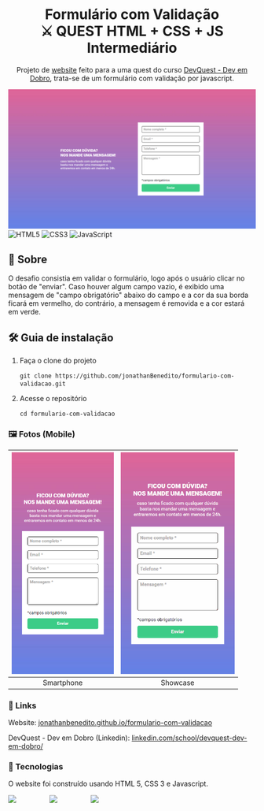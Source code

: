 <h1 align="center">
  Formulário com Validação <br/> ⚔️ QUEST HTML + CSS + JS Intermediário
</h1>
<p align="center">
  Projeto de <a href="https://jonathanbenedito.github.io/formulario-com-validacao/" target="_blank">website</a> feito para a uma quest do curso <a href="https://www.linkedin.com/school/devquest-dev-em-dobro/">DevQuest - Dev em Dobro</a>, trata-se de um formulário com validação por javascript.
</p>

![demo](design/desktop-layout.png)
![HTML5](https://img.shields.io/badge/html5-%23E34F26.svg?style=for-the-badge&logo=html5&logoColor=white)
![CSS3](https://img.shields.io/badge/css3-%231572B6.svg?style=for-the-badge&logo=css3&logoColor=white)
![JavaScript](https://img.shields.io/badge/javascript-%23323330.svg?style=for-the-badge&logo=javascript&logoColor=%23F7DF1E)

## 💬 Sobre

O desafio consistia em validar o formulário, logo após o usuário clicar no botão de "enviar". Caso houver algum campo vazio, é exibido uma mensagem de "campo obrigatório" abaixo do campo e a cor da sua borda ficará em vermelho, do contrário, a mensagem é removida e a cor estará em verde.

## 🛠 Guia de instalação

1. Faça o clone do projeto
    ```
    git clone https://github.com/jonathanBenedito/formulario-com-validacao.git
    ```

2. Acesse o repositório
    ```
    cd formulario-com-validacao
    ```

### 🖼 Fotos (Mobile)

| <img alt="tela no smartphone - formulario com validação" src="design/mobile-layout.png" height="450" /> | <img alt="news homepage mobile menu" src="design/demonstracao.gif" height="450"/> |
|:---:|:---:|
| Smartphone | Showcase

### 🔗 Links

Website: <a href="https://jonathanbenedito.github.io/formulario-com-validacao/" target="_blank">jonathanbenedito.github.io/formulario-com-validacao</a>

DevQuest - Dev em Dobro (Linkedin): <a href="https://www.linkedin.com/school/devquest-dev-em-dobro/" target="_blank">linkedin.com/school/devquest-dev-em-dobro/</a>

### 🧱 Tecnologias

O website foi construído usando HTML 5, CSS 3 e Javascript.

<div style="display: flex; margin-top: 15px; gap: 20px;">
  <img src="https://cdn.jsdelivr.net/gh/devicons/devicon/icons/html5/html5-original-wordmark.svg" width="64" />
  <img src="https://cdn.jsdelivr.net/gh/devicons/devicon/icons/css3/css3-original-wordmark.svg" width="64" />
  <img src="https://cdn.jsdelivr.net/gh/devicons/devicon/icons/javascript/javascript-original.svg" width="64"/>        
</div>

